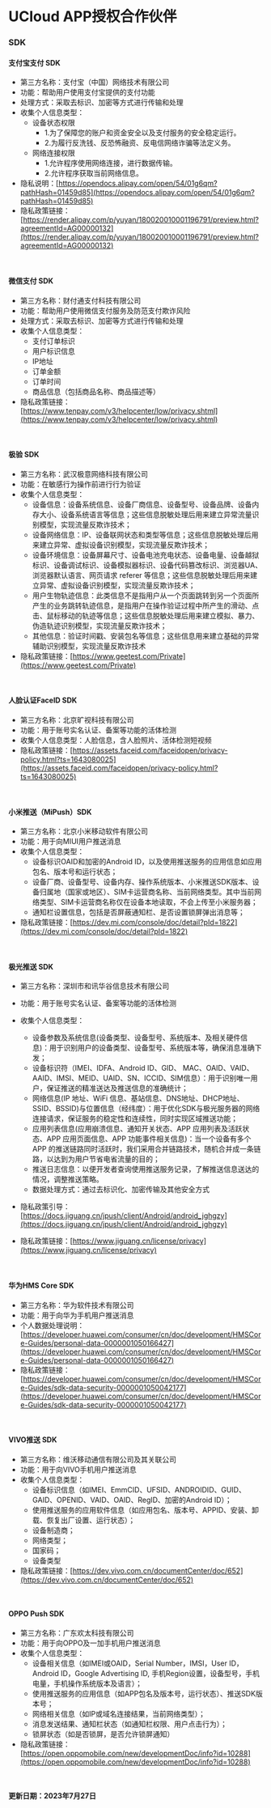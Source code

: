 # UCloud APP授权合作伙伴

### SDK

#### 支付宝支付 SDK
* 第三方名称：支付宝（中国）网络技术有限公司
* 功能：帮助用户使用支付宝提供的支付功能
* 处理方式：采取去标识、加密等方式进行传输和处理
* 收集个人信息类型：
    * 设备状态权限
        * 1.为了保障您的账户和资金安全以及支付服务的安全稳定运行。
        * 2.为履行反洗钱、反恐怖融资、反电信网络诈骗等法定义务。
    * 网络连接权限
        * 1.允许程序使用网络连接，进行数据传输。
        * 2.允许程序获取当前网络信息。
* 隐私说明：[https://opendocs.alipay.com/open/54/01g6qm?pathHash=01459d85](https://opendocs.alipay.com/open/54/01g6qm?pathHash=01459d85)
* 隐私政策链接：[https://render.alipay.com/p/yuyan/180020010001196791/preview.html?agreementId=AG00000132](https://render.alipay.com/p/yuyan/180020010001196791/preview.html?agreementId=AG00000132)

<br>

#### 微信支付 SDK
* 第三方名称：财付通支付科技有限公司
* 功能：帮助用户使用微信支付服务及防范支付欺诈风险
* 处理方式：采取去标识、加密等方式进行传输和处理
* 收集个人信息类型：
    * 支付订单标识
    * 用户标识信息
    * IP地址
    * 订单金额
    * 订单时间
    * 商品信息（包括商品名称、商品描述等）
* 隐私政策链接：[https://www.tenpay.com/v3/helpcenter/low/privacy.shtml](https://www.tenpay.com/v3/helpcenter/low/privacy.shtml)

<br>

#### 极验 SDK
* 第三方名称：武汉极意网络科技有限公司
* 功能：在敏感行为操作前进行行为验证
* 收集个人信息类型：
    * 设备信息：设备系统信息、设备厂商信息、设备型号、设备品牌、设备内存大小、设备系统语言等信息；这些信息脱敏处理后用来建立异常流量识别模型，实现流量反欺诈技术；
    * 设备网络信息：IP、设备联网状态和类型等信息；这些信息脱敏处理后用来建立异常、虚拟设备识别模型，实现流量反欺诈技术；
    * 设备环境信息：设备屏幕尺寸、设备电池充电状态、设备电量、设备越狱标识、设备调试标识、设备模拟器标识、设备代码篡改标识、浏览器UA、浏览器默认语言、网页请求 referer 等信息；这些信息脱敏处理后用来建立异常、虚拟设备识别模型，实现流量反欺诈技术；
    * 用户生物轨迹信息：此类信息不是指用户从一个页面跳转到另一个页面所产生的业务跳转轨迹信息，是指用户在操作验证过程中所产生的滑动、点击、鼠标移动的轨迹等信息；这些信息脱敏处理后用来建立模拟、暴力、伪造轨迹识别模型，实现流量反欺诈技术；
    * 其他信息：验证时间戳、安装包名等信息；这些信息用来建立基础的异常辅助识别模型，实现流量反欺诈技术
* 隐私政策链接：[https://www.geetest.com/Private](https://www.geetest.com/Private)

<br>

#### 人脸认证FaceID SDK
* 第三方名称：北京旷视科技有限公司
* 功能：用于账号实名认证、备案等功能的活体检测
* 收集个人信息类型：人脸信息，含人脸照片、活体检测短视频
* 隐私政策链接：[https://assets.faceid.com/faceidopen/privacy-policy.html?ts=1643080025](https://assets.faceid.com/faceidopen/privacy-policy.html?ts=1643080025)

<br>

#### 小米推送（MiPush）SDK
* 第三方名称：北京小米移动软件有限公司
* 功能：用于向MIUI用户推送消息
* 收集个人信息类型：
    * 设备标识OAID和加密的Android ID，以及使用推送服务的应用信息如应用包名、版本号和运行状态；
    * 设备厂商、设备型号、设备内存、操作系统版本、小米推送SDK版本、设备归属地（国家或地区）、SIM卡运营商名称、当前网络类型。其中当前网络类型、SIM卡运营商名称仅在设备本地读取，不会上传至小米服务器；
    * 通知栏设置信息，包括是否屏蔽通知栏、是否设置锁屏弹出消息等；
* 隐私政策链接：[https://dev.mi.com/console/doc/detail?pId=1822](https://dev.mi.com/console/doc/detail?pId=1822)

<br>

#### 极光推送 SDK
* 第三方名称：深圳市和讯华谷信息技术有限公司
* 功能：用于账号实名认证、备案等功能的活体检测
* 收集个人信息类型：
    * 设备参数及系统信息(设备类型、设备型号、系统版本、及相关硬件信息)：用于识别用户的设备类型、设备型号、系统版本等，确保消息准确下发；
    * 设备标识符（IMEI、IDFA、Android ID、GID、 MAC、OAID、VAID、AAID、IMSI、MEID、UAID、SN、ICCID、SIM信息）：用于识别唯一用户，保证推送的精准送达及推送信息的准确统计；
    * 网络信息(IP 地址、WiFi 信息、基站信息、DNS地址、DHCP地址、SSID、BSSID)与位置信息（经纬度）：用于优化SDK与极光服务器的网络连接请求，保证服务的稳定性和连续性，同时实现区域推送功能；
    * 应用列表信息(应用崩溃信息、通知开关状态、APP 应用列表及活跃状态、APP 应用页面信息、APP 功能事件相关信息)：当一个设备有多个 APP 的推送链路同时活跃时，我们采用合并链路技术，随机合并成一条链路，以达到为用户节省电省流量的目的；
    * 推送日志信息：以便开发者查询使用推送服务记录，了解推送信息送达的情况，调整推送策略。
    * 数据处理方式：通过去标识化、加密传输及其他安全方式
    
* 隐私政策引导：[https://docs.jiguang.cn/jpush/client/Android/android_jghgzy](https://docs.jiguang.cn/jpush/client/Android/android_jghgzy)
* 隐私政策链接：[https://www.jiguang.cn/license/privacy](https://www.jiguang.cn/license/privacy)


<br>

#### 华为HMS Core SDK
* 第三方名称：华为软件技术有限公司
* 功能：用于向华为手机用户推送消息
* 个人数据处理说明：[https://developer.huawei.com/consumer/cn/doc/development/HMSCore-Guides/personal-data-0000001050166427](https://developer.huawei.com/consumer/cn/doc/development/HMSCore-Guides/personal-data-0000001050166427)
* 隐私政策链接：[https://developer.huawei.com/consumer/cn/doc/development/HMSCore-Guides/sdk-data-security-0000001050042177](https://developer.huawei.com/consumer/cn/doc/development/HMSCore-Guides/sdk-data-security-0000001050042177)


<br>

#### VIVO推送 SDK
* 第三方名称：维沃移动通信有限公司及其关联公司
* 功能：用于向VIVO手机用户推送消息
* 收集个人信息类型：
    * 设备标识信息（如IMEI、EmmCID、UFSID、ANDROIDID、GUID、GAID、OPENID、VAID、OAID、RegID、加密的Android ID）；
    * 使用推送服务的应用软件信息（如应用包名、版本号、APPID、安装、卸载、恢复出厂设置、运行状态）；
    * 设备制造商；
    * 网络类型；
    * 国家码；
    * 设备类型
* 隐私政策链接：[https://dev.vivo.com.cn/documentCenter/doc/652](https://dev.vivo.com.cn/documentCenter/doc/652)


<br>

#### OPPO Push SDK
* 第三方名称：广东欢太科技有限公司
* 功能：用于向OPPO及一加手机用户推送消息
* 收集个人信息类型：
    * 设备相关信息（如IMEI或OAID，Serial Number，IMSI，User ID，Android ID，Google Advertising ID, 手机Region设置，设备型号，手机电量，手机操作系统版本及语言）；
    * 使用推送服务的应用信息（如APP包名及版本号，运行状态）、推送SDK版本号；
    * 网络相关信息（如IP或域名连接结果，当前网络类型）；
    * 消息发送结果、通知栏状态（如通知栏权限、用户点击行为）；
    * 锁屏状态（如是否锁屏，是否允许锁屏通知）
* 隐私政策链接：[https://open.oppomobile.com/new/developmentDoc/info?id=10288](https://open.oppomobile.com/new/developmentDoc/info?id=10288)


<br><br>
**更新日期：2023年7月27日**